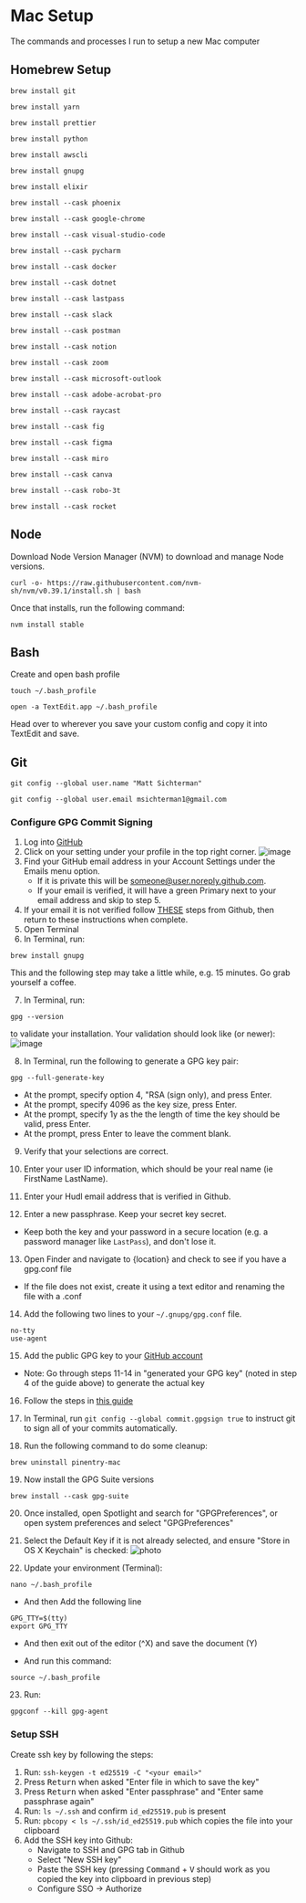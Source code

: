 # Mac Setup
The commands and processes I run to setup a new Mac computer

## Homebrew Setup
```
brew install git
```
```
brew install yarn
```
```
brew install prettier
```
```
brew install python
```
```
brew install awscli
```
```
brew install gnupg
```
```
brew install elixir
```
```
brew install --cask phoenix
```
```
brew install --cask google-chrome
```
```
brew install --cask visual-studio-code
```
```
brew install --cask pycharm
```
```
brew install --cask docker
```
```
brew install --cask dotnet
```
```
brew install --cask lastpass
```
```
brew install --cask slack
```
```
brew install --cask postman
```
```
brew install --cask notion
```
```
brew install --cask zoom
```
```
brew install --cask microsoft-outlook
```
```
brew install --cask adobe-acrobat-pro
```
```
brew install --cask raycast
```
```
brew install --cask fig
```
```
brew install --cask figma
```
```
brew install --cask miro
```
```
brew install --cask canva
```
```
brew install --cask robo-3t
```
```
brew install --cask rocket
```

## Node
Download Node Version Manager (NVM) to download and manage Node versions.
```
curl -o- https://raw.githubusercontent.com/nvm-sh/nvm/v0.39.1/install.sh | bash
```

Once that installs, run the following command:
```
nvm install stable
```

## Bash
Create and open bash profile
```
touch ~/.bash_profile
```
```
open -a TextEdit.app ~/.bash_profile
```

Head over to wherever you save your custom config and copy it into TextEdit and save.

## Git
```
git config --global user.name "Matt Sichterman"
```
```
git config --global user.email msichterman1@gmail.com
```

### Configure GPG Commit Signing
1. Log into [GitHub](github.com)
2. Click on your setting under your profile in the top right corner.
![image](https://user-images.githubusercontent.com/38794918/154547859-493d19fc-4aa3-430b-91d3-37fa15de4b74.png)
4. Find your GitHub email address in your Account Settings under the Emails menu option.
    * If it is private this will be someone@user.noreply.github.com.
    * If your email is verified, it will have a green Primary next to your email address and skip to step 5.
5. If your email it is not verified follow [THESE](https://docs.github.com/en/get-started/signing-up-for-github/verifying-your-email-address) steps from Github, then return to these instructions when complete.
6. Open Terminal
7. In Terminal, run:
```
brew install gnupg
```
This and the following step may take a little while, e.g. 15 minutes. Go grab yourself a coffee.

7. In Terminal, run:
```
gpg --version
```
to validate your installation. Your validation should look like (or newer):
![image](https://user-images.githubusercontent.com/38794918/154548080-c3f89fb2-8bdf-4ead-9cfd-1c38ea448903.png)

8. In Terminal, run the following to generate a GPG key pair:
```
gpg --full-generate-key
```
   * At the prompt, specify option 4, "RSA (sign only), and press Enter.
   * At the prompt, specify 4096 as the key size, press Enter.
   * At the prompt, specify 1y as the the length of time the key should be valid, press Enter.
   * At the prompt, press Enter to leave the comment blank.

9. Verify that your selections are correct.

10. Enter your user ID information, which should be your real name (ie FirstName LastName).

11. Enter your Hudl email address that is verified in Github.
12. Enter a new passphrase. Keep your secret key secret.
   * Keep both the key and your password in a secure location (e.g. a password manager like `LastPass`), and don't lose it.

13. Open Finder and navigate to {location} and check to see if you have a gpg.conf file
   * If the file does not exist, create it using a text editor and renaming the file with a .conf
 
14. Add the following two lines to your `~/.gnupg/gpg.conf` file.
```
no-tty
use-agent
```

15. Add the public GPG key to your [GitHub account](https://docs.github.com/en/github/authenticating-to-github/adding-a-new-gpg-key-to-your-github-account)
   * Note: Go through steps 11-14 in "generated your GPG key" (noted in step 4 of the guide above) to generate the actual key

16. Follow the steps in [this guide](https://docs.github.com/en/github/authenticating-to-github/telling-git-about-your-signing-key)

17. In Terminal, run `git config --global commit.gpgsign true` to instruct git to sign all of your commits automatically.

18. Run the following command to do some cleanup:
```
brew uninstall pinentry-mac
```

19. Now install the GPG Suite versions
```
brew install --cask gpg-suite
```

20. Once installed, open Spotlight and search for "GPGPreferences", or open system preferences and select "GPGPreferences"

21. Select the Default Key if it is not already selected, and ensure "Store in OS X Keychain" is checked:
![photo](https://github.com/pstadler/keybase-gpg-github/blob/master/img/gpg-preferences.png)

22. Update your environment (Terminal):
```
nano ~/.bash_profile
```

   * And then Add the following line

```
GPG_TTY=$(tty)
export GPG_TTY
```

   * And then exit out of the editor (^X) and save the document (Y)

   * And run this command:
```
source ~/.bash_profile
```

23. Run:
```
gpgconf --kill gpg-agent
```

### Setup SSH
Create ssh key by following the steps:
1. Run: `ssh-keygen -t ed25519 -C "<your email>"`
2. Press <kbd>Return</kbd> when asked "Enter file in which to save the key"
3. Press <kbd>Return</kbd> when asked "Enter passphrase" and "Enter same passphrase again"
4. Run: `ls ~/.ssh` and confirm `id_ed25519.pub` is present
5. Run: `pbcopy < ls ~/.ssh/id_ed25519.pub` which copies the file into your clipboard
6. Add the SSH key into Github:
   * Navigate to SSH and GPG tab in Github
   * Select "New SSH key"
   * Paste the SSH key (pressing <kbd>Command</kbd> + <kbd>V</kbd> should work as you copied the key into clipboard in previous step)
   * Configure SSO → Authorize
